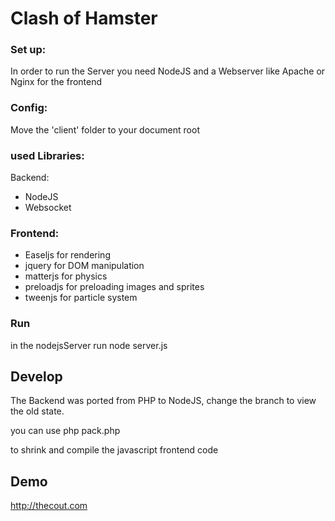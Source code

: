 # Clash of Hamster

### Set up:

In order to run the Server you need NodeJS and a Webserver like Apache or Nginx for the frontend

### Config:

Move the 'client' folder to your document root

### used Libraries:
Backend:

- NodeJS
- Websocket


### Frontend:

- Easeljs for rendering
- jquery for DOM manipulation
- matterjs for physics
- preloadjs for preloading images and sprites
- tweenjs for particle system

### Run

in the nodejsServer run
node server.js

## Develop

The Backend was ported from PHP to NodeJS, change the branch to view the old state.

you can use
php pack.php

to shrink and compile the javascript frontend code

## Demo

http://thecout.com
